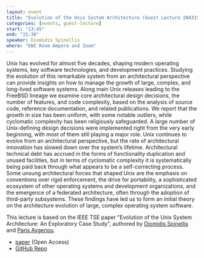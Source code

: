 ```yaml
---
layout: event
title: "Evolution of the Unix System Architecture (Guest Lecture IN4315 Software Architecture)"
categories: [events, guest-lecture]
start: "13:45"
end: "15:30"
speaker: Diomidis Spinellis
where: "EWI Room Ampere and Zoom"
---
```


Unix has evolved for almost five decades, shaping modern operating systems, key software technologies, and development
practices. Studying the evolution of this remarkable system from an architectural perspective can provide insights on how to manage
the growth of large, complex, and long-lived software systems. Along main Unix releases leading to the FreeBSD lineage we examine
core architectural design decisions, the number of features, and code complexity, based on the analysis of source code, reference
documentation, and related publications. We report that the growth in size has been uniform, with some notable outliers, while
cyclomatic complexity has been religiously safeguarded. A large number of Unix-defining design decisions were implemented right
from the very early beginning, with most of them still playing a major role. Unix continues to evolve from an architectural perspective,
but the rate of architectural innovation has slowed down over the system’s lifetime. Architectural technical debt has accrued in the
forms of functionality duplication and unused facilities, but in terms of cyclomatic complexity it is systematically being paid back through
what appears to be a self-correcting process. Some unsung architectural forces that shaped Unix are the emphasis on conventions
over rigid enforcement, the drive for portability, a sophisticated ecosystem of other operating systems and development organizations,
and the emergence of a federated architecture, often through the adoption of third-party subsystems. These findings have led us to
form an initial theory on the architecture evolution of large, complex operating system software.

This lecture is based on the IEEE TSE paper "Evolution of the Unix System Architecture: An Exploratory Case Study", authored by [Diomidis Spinellis](https://www2.dmst.aueb.gr/dds/) and [Paris Avgeriou](http://www.cs.rug.nl/~paris/).

- [paper](https://ieeexplore.ieee.org/document/8704965) (Open Access)
- [GitHub Repo](https://github.com/dspinellis/unix-history-repo)

[diomidis]: https://www.spinellis.gr/index.html.var